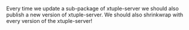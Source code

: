 Every time we update a sub-package of xtuple-server we should also publish a new version of xtuple-server. We should also shrinkwrap with every version of the xtuple-server!